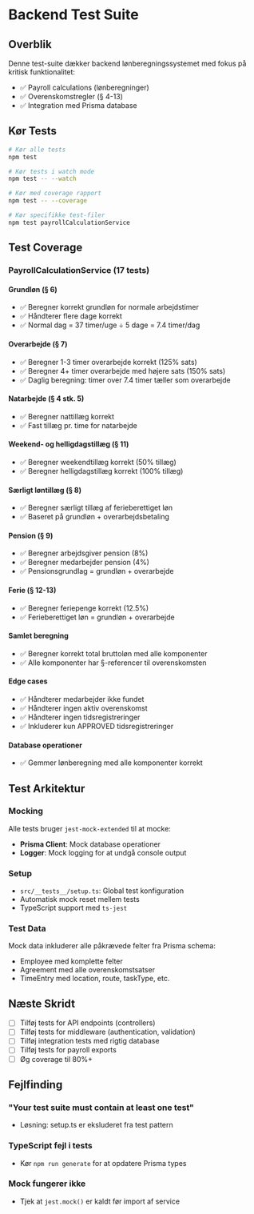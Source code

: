 # Backend Test Suite

## Overblik

Denne test-suite dækker backend lønberegningssystemet med fokus på kritisk funktionalitet:

- ✅ Payroll calculations (lønberegninger)
- ✅ Overenskomstregler (§ 4-13)
- ✅ Integration med Prisma database

## Kør Tests

```bash
# Kør alle tests
npm test

# Kør tests i watch mode
npm test -- --watch

# Kør med coverage rapport
npm test -- --coverage

# Kør specifikke test-filer
npm test payrollCalculationService
```

## Test Coverage

### PayrollCalculationService (17 tests)

#### Grundløn (§ 6)
- ✅ Beregner korrekt grundløn for normale arbejdstimer
- ✅ Håndterer flere dage korrekt
- ✅ Normal dag = 37 timer/uge ÷ 5 dage = 7.4 timer/dag

#### Overarbejde (§ 7)
- ✅ Beregner 1-3 timer overarbejde korrekt (125% sats)
- ✅ Beregner 4+ timer overarbejde med højere sats (150% sats)
- ✅ Daglig beregning: timer over 7.4 timer tæller som overarbejde

#### Natarbejde (§ 4 stk. 5)
- ✅ Beregner nattillæg korrekt
- ✅ Fast tillæg pr. time for natarbejde

#### Weekend- og helligdagstillæg (§ 11)
- ✅ Beregner weekendtillæg korrekt (50% tillæg)
- ✅ Beregner helligdagstillæg korrekt (100% tillæg)

#### Særligt løntillæg (§ 8)
- ✅ Beregner særligt tillæg af ferieberettiget løn
- ✅ Baseret på grundløn + overarbejdsbetaling

#### Pension (§ 9)
- ✅ Beregner arbejdsgiver pension (8%)
- ✅ Beregner medarbejder pension (4%)
- ✅ Pensionsgrundlag = grundløn + overarbejde

#### Ferie (§ 12-13)
- ✅ Beregner feriepenge korrekt (12.5%)
- ✅ Ferieberettiget løn = grundløn + overarbejde

#### Samlet beregning
- ✅ Beregner korrekt total bruttoløn med alle komponenter
- ✅ Alle komponenter har §-referencer til overenskomsten

#### Edge cases
- ✅ Håndterer medarbejder ikke fundet
- ✅ Håndterer ingen aktiv overenskomst
- ✅ Håndterer ingen tidsregistreringer
- ✅ Inkluderer kun APPROVED tidsregistreringer

#### Database operationer
- ✅ Gemmer lønberegning med alle komponenter korrekt

## Test Arkitektur

### Mocking
Alle tests bruger `jest-mock-extended` til at mocke:
- **Prisma Client**: Mock database operationer
- **Logger**: Mock logging for at undgå console output

### Setup
- `src/__tests__/setup.ts`: Global test konfiguration
- Automatisk mock reset mellem tests
- TypeScript support med `ts-jest`

### Test Data
Mock data inkluderer alle påkrævede felter fra Prisma schema:
- Employee med komplette felter
- Agreement med alle overenskomstsatser
- TimeEntry med location, route, taskType, etc.

## Næste Skridt

- [ ] Tilføj tests for API endpoints (controllers)
- [ ] Tilføj tests for middleware (authentication, validation)
- [ ] Tilføj integration tests med rigtig database
- [ ] Tilføj tests for payroll exports
- [ ] Øg coverage til 80%+

## Fejlfinding

### "Your test suite must contain at least one test"
- Løsning: setup.ts er eksluderet fra test pattern

### TypeScript fejl i tests
- Kør `npm run generate` for at opdatere Prisma types

### Mock fungerer ikke
- Tjek at `jest.mock()` er kaldt før import af service
